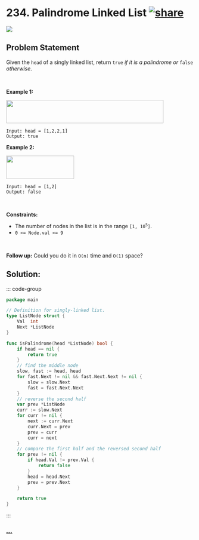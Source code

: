 # 234. Palindrome Linked List [![share]](https://leetcode.com/problems/palindrome-linked-list/)

![][easy]

## Problem Statement

<p>Given the <code>head</code> of a singly linked list, return <code>true</code><em> if it is a </em><span data-keyword="palindrome-sequence"><em>palindrome</em></span><em> or </em><code>false</code><em> otherwise</em>.</p>
<p> </p>
<p><strong class="example">Example 1:</strong></p>
<img alt="" src="https://assets.leetcode.com/uploads/2021/03/03/pal1linked-list.jpg" style="width: 422px; height: 62px;"/>

```
Input: head = [1,2,2,1]
Output: true
```

<p><strong class="example">Example 2:</strong></p>
<img alt="" src="https://assets.leetcode.com/uploads/2021/03/03/pal2linked-list.jpg" style="width: 182px; height: 62px;"/>

```
Input: head = [1,2]
Output: false
```

<p> </p>
<p><strong>Constraints:</strong></p>
<ul>
<li>The number of nodes in the list is in the range <code>[1, 10<sup>5</sup>]</code>.</li>
<li><code>0 &lt;= Node.val &lt;= 9</code></li>
</ul>
<p> </p>
<strong>Follow up:</strong> Could you do it in <code>O(n)</code> time and <code>O(1)</code> space?

## Solution:

::: code-group

```go [Go]
package main

// Definition for singly-linked list.
type ListNode struct {
	Val  int
	Next *ListNode
}

func isPalindrome(head *ListNode) bool {
	if head == nil {
		return true
	}
	// find the middle node
	slow, fast := head, head
	for fast.Next != nil && fast.Next.Next != nil {
		slow = slow.Next
		fast = fast.Next.Next
	}
	// reverse the second half
	var prev *ListNode
	curr := slow.Next
	for curr != nil {
		next := curr.Next
		curr.Next = prev
		prev = curr
		curr = next
	}
	// compare the first half and the reversed second half
	for prev != nil {
		if head.Val != prev.Val {
			return false
		}
		head = head.Next
		prev = prev.Next
	}

	return true
}

```

:::

### [_..._](#)

```

```

<!----------------------------------{ link }--------------------------------->

[share]: https://graph.org/file/3ea5234dda646b71c574a.png
[easy]: https://img.shields.io/badge/Difficulty-Easy-bright.svg
[medium]: https://img.shields.io/badge/Difficulty-Medium-yellow.svg
[hard]: https://img.shields.io/badge/Difficulty-Hard-red.svg
